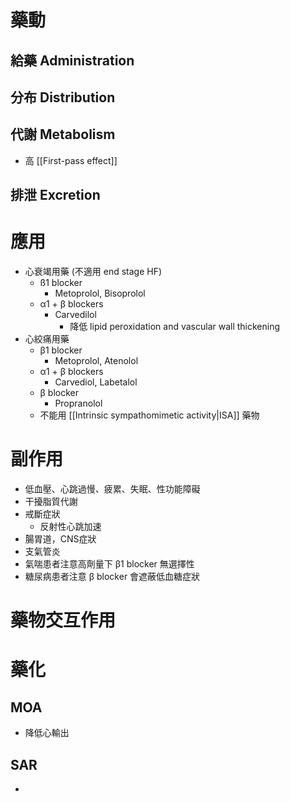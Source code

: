# 藥動
## 給藥 Administration
## 分布 Distribution
## 代謝 Metabolism
- 高 [[First-pass effect]] 
## 排泄 Excretion
# 應用
- 心衰竭用藥 (不適用 end stage HF)
	- ß1 blocker
		- Metoprolol, Bisoprolol
	- α1 + β blockers
		- Carvedilol
			- 降低 lipid peroxidation and vascular wall thickening
- 心絞痛用藥
	- β1 blocker 
		- Metoprolol, Atenolol 
	- α1 + β blockers
		- Carvediol, Labetalol 
	- β blocker 
		- Propranolol
	- 不能用 [[Intrinsic sympathomimetic activity|ISA]] 藥物
# 副作用
- 低血壓、心跳過慢、疲累、失眠、性功能障礙
- 干擾脂質代謝
- 戒斷症狀
	- 反射性心跳加速
- 腸胃道，CNS症狀
- 支氣管炎
- 氣喘患者注意高劑量下 β1 blocker 無選擇性
- 糖尿病患者注意 β blocker 會遮蔽低血糖症狀
# 藥物交互作用
# 藥化
## MOA
- 降低心輸出 
## SAR
- 

